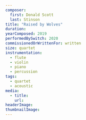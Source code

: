 ```yaml
---
composer:
  first: Donald Scott
  last: Stinson
title: "Raised by Wolves"
duration:
yearComposed: 2019
performedBySwitch: 2020
commissionedOrWrittenFor: written
size: quartet
instrumentation:
  - flute
  - violin
  - piano
  - percussion
tags:
  - quartet
  - acoustic
media:
  - title:
    url:
headerImage:
thumbnailImage:
---
```

